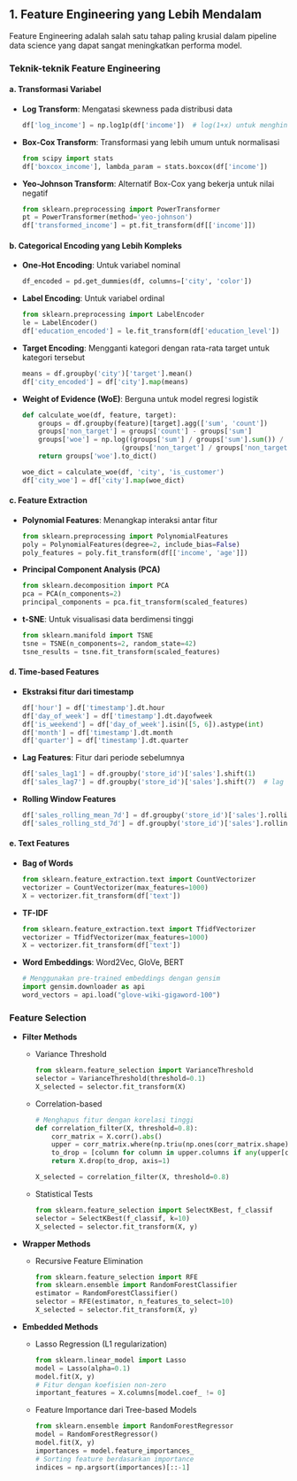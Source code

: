 ## 1. Feature Engineering yang Lebih Mendalam

Feature Engineering adalah salah satu tahap paling krusial dalam pipeline data science yang dapat sangat meningkatkan performa model.

### Teknik-teknik Feature Engineering

#### a. Transformasi Variabel

-   **Log Transform**: Mengatasi skewness pada distribusi data
    ```python
    df['log_income'] = np.log1p(df['income'])  # log(1+x) untuk menghindari log(0)
    ```
-   **Box-Cox Transform**: Transformasi yang lebih umum untuk normalisasi
    ```python
    from scipy import stats
    df['boxcox_income'], lambda_param = stats.boxcox(df['income'])
    ```
-   **Yeo-Johnson Transform**: Alternatif Box-Cox yang bekerja untuk nilai negatif
    ```python
    from sklearn.preprocessing import PowerTransformer
    pt = PowerTransformer(method='yeo-johnson')
    df['transformed_income'] = pt.fit_transform(df[['income']])
    ```

#### b. Categorical Encoding yang Lebih Kompleks

-   **One-Hot Encoding**: Untuk variabel nominal

    ```python
    df_encoded = pd.get_dummies(df, columns=['city', 'color'])
    ```

-   **Label Encoding**: Untuk variabel ordinal

    ```python
    from sklearn.preprocessing import LabelEncoder
    le = LabelEncoder()
    df['education_encoded'] = le.fit_transform(df['education_level'])
    ```

-   **Target Encoding**: Mengganti kategori dengan rata-rata target untuk kategori tersebut

    ```python
    means = df.groupby('city')['target'].mean()
    df['city_encoded'] = df['city'].map(means)
    ```

-   **Weight of Evidence (WoE)**: Berguna untuk model regresi logistik

    ```python
    def calculate_woe(df, feature, target):
        groups = df.groupby(feature)[target].agg(['sum', 'count'])
        groups['non_target'] = groups['count'] - groups['sum']
        groups['woe'] = np.log((groups['sum'] / groups['sum'].sum()) /
                             (groups['non_target'] / groups['non_target'].sum()))
        return groups['woe'].to_dict()

    woe_dict = calculate_woe(df, 'city', 'is_customer')
    df['city_woe'] = df['city'].map(woe_dict)
    ```

#### c. Feature Extraction

-   **Polynomial Features**: Menangkap interaksi antar fitur
    ```python
    from sklearn.preprocessing import PolynomialFeatures
    poly = PolynomialFeatures(degree=2, include_bias=False)
    poly_features = poly.fit_transform(df[['income', 'age']])
    ```
-   **Principal Component Analysis (PCA)**
    ```python
    from sklearn.decomposition import PCA
    pca = PCA(n_components=2)
    principal_components = pca.fit_transform(scaled_features)
    ```
-   **t-SNE**: Untuk visualisasi data berdimensi tinggi
    ```python
    from sklearn.manifold import TSNE
    tsne = TSNE(n_components=2, random_state=42)
    tsne_results = tsne.fit_transform(scaled_features)
    ```

#### d. Time-based Features

-   **Ekstraksi fitur dari timestamp**
    ```python
    df['hour'] = df['timestamp'].dt.hour
    df['day_of_week'] = df['timestamp'].dt.dayofweek
    df['is_weekend'] = df['day_of_week'].isin([5, 6]).astype(int)
    df['month'] = df['timestamp'].dt.month
    df['quarter'] = df['timestamp'].dt.quarter
    ```
-   **Lag Features**: Fitur dari periode sebelumnya
    ```python
    df['sales_lag1'] = df.groupby('store_id')['sales'].shift(1)
    df['sales_lag7'] = df.groupby('store_id')['sales'].shift(7)  # lag 7 hari
    ```
-   **Rolling Window Features**
    ```python
    df['sales_rolling_mean_7d'] = df.groupby('store_id')['sales'].rolling(7).mean().reset_index(0, drop=True)
    df['sales_rolling_std_7d'] = df.groupby('store_id')['sales'].rolling(7).std().reset_index(0, drop=True)
    ```

#### e. Text Features

-   **Bag of Words**
    ```python
    from sklearn.feature_extraction.text import CountVectorizer
    vectorizer = CountVectorizer(max_features=1000)
    X = vectorizer.fit_transform(df['text'])
    ```
-   **TF-IDF**
    ```python
    from sklearn.feature_extraction.text import TfidfVectorizer
    vectorizer = TfidfVectorizer(max_features=1000)
    X = vectorizer.fit_transform(df['text'])
    ```
-   **Word Embeddings**: Word2Vec, GloVe, BERT
    ```python
    # Menggunakan pre-trained embeddings dengan gensim
    import gensim.downloader as api
    word_vectors = api.load("glove-wiki-gigaword-100")
    ```

### Feature Selection

-   **Filter Methods**

    -   Variance Threshold

        ```python
        from sklearn.feature_selection import VarianceThreshold
        selector = VarianceThreshold(threshold=0.1)
        X_selected = selector.fit_transform(X)
        ```

    -   Correlation-based

        ```python
        # Menghapus fitur dengan korelasi tinggi
        def correlation_filter(X, threshold=0.8):
            corr_matrix = X.corr().abs()
            upper = corr_matrix.where(np.triu(np.ones(corr_matrix.shape), k=1).astype(np.bool))
            to_drop = [column for column in upper.columns if any(upper[column] > threshold)]
            return X.drop(to_drop, axis=1)

        X_selected = correlation_filter(X, threshold=0.8)
        ```

    -   Statistical Tests

        ```python
        from sklearn.feature_selection import SelectKBest, f_classif
        selector = SelectKBest(f_classif, k=10)
        X_selected = selector.fit_transform(X, y)
        ```

-   **Wrapper Methods**

    -   Recursive Feature Elimination
        ```python
        from sklearn.feature_selection import RFE
        from sklearn.ensemble import RandomForestClassifier
        estimator = RandomForestClassifier()
        selector = RFE(estimator, n_features_to_select=10)
        X_selected = selector.fit_transform(X, y)
        ```

-   **Embedded Methods**

    -   Lasso Regression (L1 regularization)
        ```python
        from sklearn.linear_model import Lasso
        model = Lasso(alpha=0.1)
        model.fit(X, y)
        # Fitur dengan koefisien non-zero
        important_features = X.columns[model.coef_ != 0]
        ```
    -   Feature Importance dari Tree-based Models
        ```python
        from sklearn.ensemble import RandomForestRegressor
        model = RandomForestRegressor()
        model.fit(X, y)
        importances = model.feature_importances_
        # Sorting feature berdasarkan importance
        indices = np.argsort(importances)[::-1]
        ```

